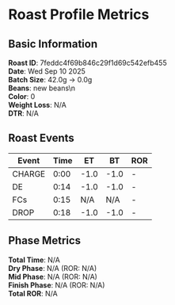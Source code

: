 # Roast Profile Metrics

## Basic Information
**Roast ID**: 7feddc4f69b846c29f1d69c542efb455  
**Date**: Wed Sep 10 2025  
**Batch Size**: 42.0g → 0.0g  
**Beans**: new beans\n  
**Color**: 0  
**Weight Loss**: N/A  
**DTR**: N/A  

## Roast Events

| Event | Time | ET | BT | ROR |
|-------|------|----|----|-----|
| CHARGE | 0:00 | -1.0 | -1.0 | - |
| DE | 0:14 | -1.0 | -1.0 | - |
| FCs | 0:15 | N/A | N/A | - |
| DROP | 0:18 | -1.0 | -1.0 | - |

## Phase Metrics
**Total Time**: N/A  
**Dry Phase**: N/A (ROR: N/A)  
**Mid Phase**: N/A (ROR: N/A)  
**Finish Phase**: N/A (ROR: N/A)  
**Total ROR**: N/A  
